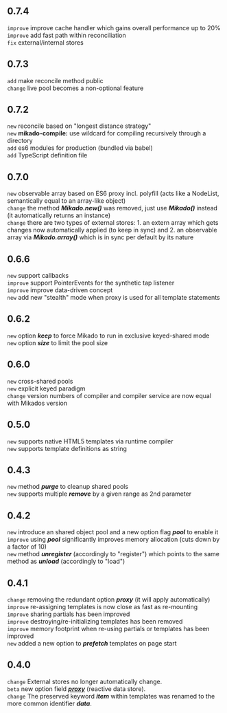 ## 0.7.4
`improve` improve cache handler which gains overall performance up to 20%<br>
`improve` add fast path within reconciliation<br>
`fix` external/internal stores<br>

## 0.7.3
`add` make reconcile method public<br>
`change` live pool becomes a non-optional feature<br>

## 0.7.2
`new` reconcile based on "longest distance strategy"<br>
`new` __mikado-compile:__ use wildcard for compiling recursively through a directory<br>
`add` es6 modules for production (bundled via babel)<br>
`add` TypeScript definition file

## 0.7.0
`new` observable array based on ES6 proxy incl. polyfill (acts like a NodeList, semantically equal to an array-like object)<br>
`change` the method ___Mikado.new()___ was removed, just use ___Mikado()___ instead (it automatically returns an instance)<br>
`change` there are two types of external stores: 1. an extern array which gets changes now automatically applied (to keep in sync) and 2. an observable array via ___Mikado.array()___ which is in sync per default by its nature

## 0.6.6
`new` support callbacks<br>
`improve` support PointerEvents for the synthetic tap listener<br>
`improve` improve data-driven concept<br>
`new` add new "stealth" mode when proxy is used for all template statements<br>

## 0.6.2
`new` option ___keep___ to force Mikado to run in exclusive keyed-shared mode<br>
`new` option ___size___ to limit the pool size<br>

## 0.6.0
`new` cross-shared pools<br>
`new` explicit keyed paradigm<br>
`change` version numbers of compiler and compiler service are now equal with Mikados version<br>

## 0.5.0
`new` supports native HTML5 templates via runtime compiler<br>
`new` supports template definitions as string<br>

## 0.4.3
`new` method ___purge___ to cleanup shared pools<br>
`new` supports multiple ___remove___ by a given range as 2nd parameter<br>

## 0.4.2
`new` introduce an shared object pool and a new option flag ___pool___ to enable it<br>
`improve` using ___pool___ significantly improves memory allocation (cuts down by a factor of 10)<br>
`new` method ___unregister___ (accordingly to "register") which points to the same method as ___unload___ (accordingly to "load")<br>

## 0.4.1
`change` removing the redundant option ___proxy___ (it will apply automatically)<br>
`improve` re-assigning templates is now close as fast as re-mounting<br>
`improve` sharing partials has been improved<br>
`improve` destroying/re-initializing templates has been removed<br>
`improve` memory footprint when re-using partials or templates has been improved<br>
`new` added a new option to ___prefetch___ templates on page start

## 0.4.0
`change` External stores no longer automatically change.<br>
`beta` new option field ___<a href="#proxy">proxy</a>___ (reactive data store).<br>
`change` The preserved keyword ___item___ within templates was renamed to the more common identifier ___data___.<br>
